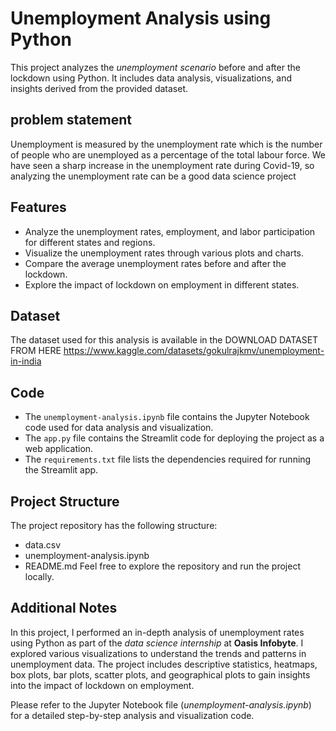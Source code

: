 # Unemployment Analysis using Python

This project analyzes the _unemployment scenario_ before and after the lockdown using Python. It includes data analysis, visualizations, 
and insights derived from the provided dataset.

## problem statement 

Unemployment is measured by the unemployment rate which is the number of people
who are unemployed as a percentage of the total labour force. We have seen a sharp
increase in the unemployment rate during Covid-19, so analyzing the unemployment rate
can be a good data science project


## Features

- Analyze the unemployment rates, employment, and labor participation for different states and regions.
- Visualize the unemployment rates through various plots and charts.
- Compare the average unemployment rates before and after the lockdown.
- Explore the impact of lockdown on employment in different states.

## Dataset

The dataset used for this analysis is available in the DOWNLOAD DATASET FROM HERE https://www.kaggle.com/datasets/gokulrajkmv/unemployment-in-india


## Code

- The `unemployment-analysis.ipynb` file contains the Jupyter Notebook code used for data analysis and visualization.
- The `app.py` file contains the Streamlit code for deploying the project as a web application.
- The `requirements.txt` file lists the dependencies required for running the Streamlit app.


## Project Structure
The project repository has the following structure:
- data.csv
- unemployment-analysis.ipynb
- README.md
Feel free to explore the repository and run the project locally.

## Additional Notes
In this project, I performed an in-depth analysis of unemployment rates using Python as part of the _data science internship_ at **Oasis Infobyte**. I explored various visualizations to understand the trends and patterns in unemployment data. The project includes descriptive statistics, heatmaps, box plots, bar plots, scatter plots, and geographical plots to gain insights into the impact of lockdown on employment.

Please refer to the Jupyter Notebook file (_unemployment-analysis.ipynb_) for a detailed step-by-step analysis and visualization code.




